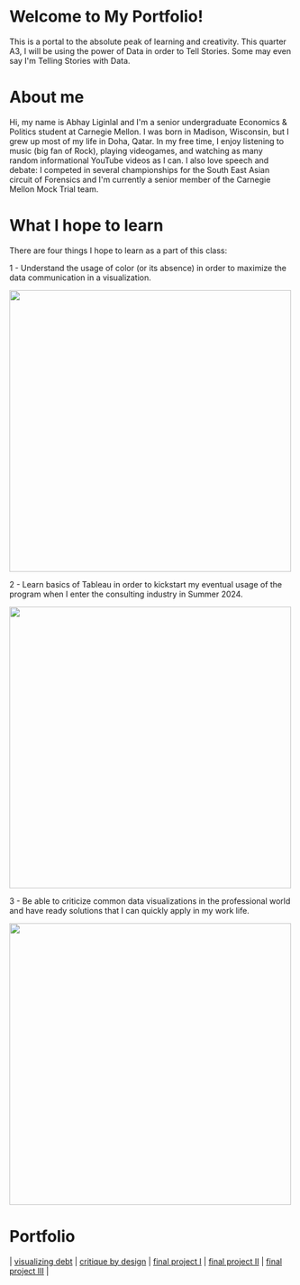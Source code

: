 # Welcome to My Portfolio!

This is a portal to the absolute peak of learning and creativity. This quarter A3, I will be using the power of Data in order to Tell Stories. Some may even say I'm Telling Stories with Data.

# About me
Hi, my name is Abhay Liginlal and I'm a senior undergraduate Economics & Politics student at Carnegie Mellon. I was born in Madison, Wisconsin, but I grew up most of my life in Doha, Qatar. In my free time, I enjoy listening to music (big fan of Rock), playing videogames, and watching as many random informational YouTube videos as I can. I also love speech and debate: I competed in several championships for the South East Asian circuit of Forensics and I'm currently a senior member of the Carnegie Mellon Mock Trial team.

# What I hope to learn
There are four things I hope to learn as a part of this class:

1 - Understand the usage of color (or its absence) in order to maximize the data communication in a visualization.

<img src="https://github.com/abhaygl/my-portfolio/assets/153397962/378286c0-65da-4fa2-900e-893c38f397bf" width="500"/>

2 - Learn basics of Tableau in order to kickstart my eventual usage of the program when I enter the consulting industry in Summer 2024.

<img src="https://github.com/abhaygl/my-portfolio/assets/153397962/7baf0563-139e-4f3f-8366-9caca05c3831" width="500"/>

3 - Be able to criticize common data visualizations in the professional world and have ready solutions that I can quickly apply in my work life.

<img src="https://github.com/abhaygl/my-portfolio/assets/153397962/1b9bc23f-4541-4974-9b1f-f8b537648d5c" width="500"/>

# Portfolio

| [visualizing debt](https://abhaygl.github.io/my-portfolio/visualizing-government-debt) | [critique by design](https://abhaygl.github.io/my-portfolio/critique-by-design) | [final project I](final-project-part-one) | [final project II](final-project-part-two) | [final project III](final-project-part-three) |
